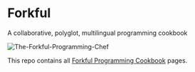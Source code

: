 # Forkful
A collaborative, polyglot, multilingual programming cookbook

![The-Forkful-Programming-Chef](https://github.com/dogweather/forkful/assets/150670/c813373a-4193-42c9-be30-39393cbe035b)


This repo contains all [Forkful Programming Cookbook](https://forkful.ai) pages.
